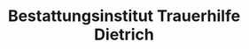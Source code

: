 ---
title: "Bestattungsinstitut Trauerhilfe Dietrich"
url: /wismar/bestattungsinstitut-trauerhilfe-dietrich/
shop: Bestattungen
---